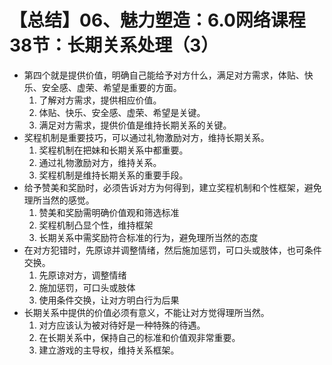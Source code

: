 # 【总结】06、魅力塑造：6.0网络课程38节：长期关系处理（3）

-   第四个就是提供价值，明确自己能给予对方什么，满足对方需求，体贴、快乐、安全感、虚荣、希望是重要的方面。
    1.  了解对方需求，提供相应价值。
    2.  体贴、快乐、安全感、虚荣、希望是关键。
    3.  满足对方需求，提供价值是维持长期关系的关键。
-   奖程机制是重要技巧，可以通过礼物激励对方，维持长期关系。
    1.  奖程机制在把妹和长期关系中都重要。
    2.  通过礼物激励对方，维持关系。
    3.  奖程机制是维持长期关系的重要手段。
-   给予赞美和奖励时，必须告诉对方为何得到，建立奖程机制和个性框架，避免理所当然的感觉。
    1.  赞美和奖励需明确价值观和筛选标准
    2.  奖程机制凸显个性，维持框架
    3.  长期关系中需奖励符合标准的行为，避免理所当然的态度
-   在对方犯错时，先原谅并调整情绪，然后施加惩罚，可口头或肢体，也可条件交换。
    1.  先原谅对方，调整情绪
    2.  施加惩罚，可口头或肢体
    3.  使用条件交换，让对方明白行为后果
-   长期关系中提供的价值必须有意义，不能让对方觉得理所当然。
    1.  对方应该认为被对待好是一种特殊的待遇。
    2.  在长期关系中，保持自己的标准和价值观非常重要。
    3.  建立游戏的主导权，维持关系框架。